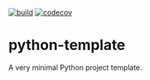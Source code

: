 [![build](https://github.com/masaaldosey/python-template/actions/workflows/tests.yml/badge.svg)](https://github.com/masaaldosey/python-template/actions/workflows/tests.yml)
[![codecov](https://codecov.io/gh/masaaldosey/python-template/branch/main/graph/badge.svg?token=WMM2Wzcjm8)](https://codecov.io/gh/masaaldosey/python-template)

# python-template
A very minimal Python project template.
